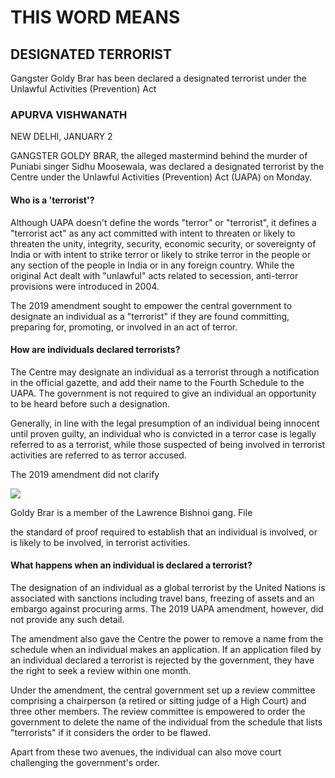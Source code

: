 # THIS WORD MEANS

## DESIGNATED TERRORIST

Gangster Goldy Brar has been declared a designated terrorist under the Unlawful Activities (Prevention) Act

### APURVA VISHWANATH

NEW DELHI, JANUARY 2

GANGSTER GOLDY BRAR, the alleged mastermind behind the murder of Puniabi singer Sidhu Moosewala, was declared a designated terrorist by the Centre under the Unlawful Activities (Prevention) Act (UAPA) on Monday.

#### Who is a 'terrorist'?

Although UAPA doesn't define the words "terror" or "terrorist", it defines a "terrorist act" as any act committed with intent to threaten or likely to threaten the unity, integrity, security, economic security, or sovereignty of India or with intent to strike terror or likely to strike terror in the people or any section of the people in India or in any foreign country. While the original Act dealt with "unlawful" acts related to secession, anti-terror provisions were introduced in 2004.

The 2019 amendment sought to empower the central government to designate an individual as a "terrorist" if they are found committing, preparing for, promoting, or involved in an act of terror.

#### How are individuals declared terrorists?

The Centre may designate an individual as a terrorist through a notification in the official gazette, and add their name to the Fourth Schedule to the UAPA. The government is not required to give an individual an opportunity to be heard before such a designation.

Generally, in line with the legal presumption of an individual being innocent until proven guilty, an individual who is convicted in a terror case is legally referred to as a terrorist, while those suspected of being involved in terrorist activities are referred to as terror accused.

The 2019 amendment did not clarify

![](_page_0_Picture_13.jpeg)

Goldy Brar is a member of the Lawrence Bishnoi gang. File

the standard of proof required to establish that an individual is involved, or is likely to be involved, in terrorist activities.

#### What happens when an individual is declared a terrorist?

The designation of an individual as a global terrorist by the United Nations is associated with sanctions including travel bans, freezing of assets and an embargo against procuring arms. The 2019 UAPA amendment, however, did not provide any such detail.

The amendment also gave the Centre the power to remove a name from the schedule when an individual makes an application. If an application filed by an individual declared a terrorist is rejected by the government, they have the right to seek a review within one month.

Under the amendment, the central government set up a review committee comprising a chairperson (a retired or sitting judge of a High Court) and three other members. The review committee is empowered to order the government to delete the name of the individual from the schedule that lists "terrorists" if it considers the order to be flawed.

Apart from these two avenues, the individual can also move court challenging the government's order.